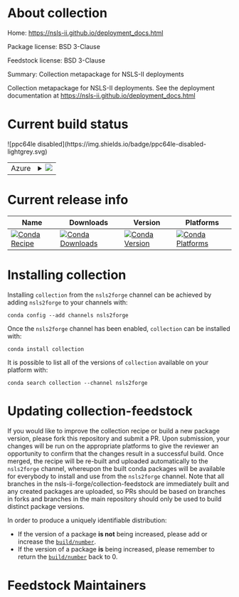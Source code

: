 About collection
================

Home: https://nsls-ii.github.io/deployment_docs.html

Package license: BSD 3-Clause

Feedstock license: BSD 3-Clause

Summary: Collection metapackage for NSLS-II deployments

Collection metapackage for NSLS-II deployments. See the deployment
documentation at https://nsls-ii.github.io/deployment_docs.html


Current build status
====================


<table>
    
  <tr>
    <td>Azure</td>
    <td>
      <details>
        <summary>
          <a href="https://dev.azure.com/nsls2forge/nsls2forge/_build/latest?definitionId=72&branchName=master">
            <img src="https://dev.azure.com/nsls2forge/nsls2forge/_apis/build/status/collection-feedstock?branchName=master">
          </a>
        </summary>
        <table>
          <thead><tr><th>Variant</th><th>Status</th></tr></thead>
          <tbody><tr>
              <td>linux</td>
              <td>
                <a href="https://dev.azure.com/nsls2forge/nsls2forge/_build/latest?definitionId=72&branchName=master">
                  <img src="https://dev.azure.com/nsls2forge/nsls2forge/_apis/build/status/collection-feedstock?branchName=master&jobName=linux&configuration=linux_" alt="variant">
                </a>
              </td>
            </tr><tr>
              <td>osx</td>
              <td>
                <a href="https://dev.azure.com/nsls2forge/nsls2forge/_build/latest?definitionId=72&branchName=master">
                  <img src="https://dev.azure.com/nsls2forge/nsls2forge/_apis/build/status/collection-feedstock?branchName=master&jobName=osx&configuration=osx_" alt="variant">
                </a>
              </td>
            </tr><tr>
              <td>win</td>
              <td>
                <a href="https://dev.azure.com/nsls2forge/nsls2forge/_build/latest?definitionId=72&branchName=master">
                  <img src="https://dev.azure.com/nsls2forge/nsls2forge/_apis/build/status/collection-feedstock?branchName=master&jobName=win&configuration=win_" alt="variant">
                </a>
              </td>
            </tr>
          </tbody>
        </table>
      </details>
    </td>
  </tr>
![ppc64le disabled](https://img.shields.io/badge/ppc64le-disabled-lightgrey.svg)
</table>

Current release info
====================

| Name | Downloads | Version | Platforms |
| --- | --- | --- | --- |
| [![Conda Recipe](https://img.shields.io/badge/recipe-collection-green.svg)](https://anaconda.org/nsls2forge/collection) | [![Conda Downloads](https://img.shields.io/conda/dn/nsls2forge/collection.svg)](https://anaconda.org/nsls2forge/collection) | [![Conda Version](https://img.shields.io/conda/vn/nsls2forge/collection.svg)](https://anaconda.org/nsls2forge/collection) | [![Conda Platforms](https://img.shields.io/conda/pn/nsls2forge/collection.svg)](https://anaconda.org/nsls2forge/collection) |

Installing collection
=====================

Installing `collection` from the `nsls2forge` channel can be achieved by adding `nsls2forge` to your channels with:

```
conda config --add channels nsls2forge
```

Once the `nsls2forge` channel has been enabled, `collection` can be installed with:

```
conda install collection
```

It is possible to list all of the versions of `collection` available on your platform with:

```
conda search collection --channel nsls2forge
```




Updating collection-feedstock
=============================

If you would like to improve the collection recipe or build a new
package version, please fork this repository and submit a PR. Upon submission,
your changes will be run on the appropriate platforms to give the reviewer an
opportunity to confirm that the changes result in a successful build. Once
merged, the recipe will be re-built and uploaded automatically to the
`nsls2forge` channel, whereupon the built conda packages will be available for
everybody to install and use from the `nsls2forge` channel.
Note that all branches in the nsls-ii-forge/collection-feedstock are
immediately built and any created packages are uploaded, so PRs should be based
on branches in forks and branches in the main repository should only be used to
build distinct package versions.

In order to produce a uniquely identifiable distribution:
 * If the version of a package **is not** being increased, please add or increase
   the [``build/number``](https://conda.io/docs/user-guide/tasks/build-packages/define-metadata.html#build-number-and-string).
 * If the version of a package **is** being increased, please remember to return
   the [``build/number``](https://conda.io/docs/user-guide/tasks/build-packages/define-metadata.html#build-number-and-string)
   back to 0.

Feedstock Maintainers
=====================


